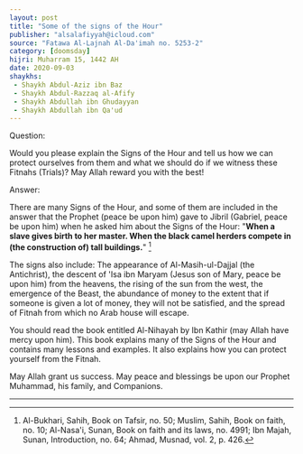 ```yaml
---
layout: post
title: "Some of the signs of the Hour"
publisher: "alsalafiyyah@icloud.com"
source: "Fatawa Al-Lajnah Al-Da'imah no. 5253-2"
category: [doomsday]
hijri: Muharram 15, 1442 AH
date: 2020-09-03
shaykhs: 
 - Shaykh Abdul-Aziz ibn Baz
 - Shaykh Abdul-Razzaq al-Afify
 - Shaykh Abdullah ibn Ghudayyan
 - Shaykh Abdullah ibn Qa'ud
---
```


Question: 

Would you please explain the Signs of the Hour and tell us how we can protect ourselves from them and what we should do if we witness these Fitnahs (Trials)? May Allah reward you with the best!  

Answer:

There are many Signs of the Hour, and some of them are included in the answer that the Prophet (peace be upon him) gave to Jibril (Gabriel, peace be upon him) when he asked him about the Signs of the Hour: "**When a slave gives birth to her master. When the black camel herders compete in (the construction of) tall buildings.**" [^1]

The signs also include: The appearance of Al-Masih-ul-Dajjal (the Antichrist), the descent of 'Isa ibn Maryam (Jesus son of Mary, peace be upon him) from the heavens, the rising of the sun from the west, the emergence of the Beast, the abundance of money to the extent that if someone is given a lot of money, they will not be satisfied, and the spread of Fitnah from which no Arab house will escape.

You should read the book entitled Al-Nihayah by Ibn Kathir (may Allah have mercy upon him). This book explains many of the Signs of the Hour and contains many lessons and examples. It also explains how you can protect yourself from the Fitnah.

May Allah grant us success. May peace and blessings be upon our Prophet Muhammad, his family, and Companions.

---

[^1]: Al-Bukhari, Sahih, Book on Tafsir, no. 50; Muslim, Sahih, Book on faith, no. 10; Al-Nasa'i, Sunan, Book on faith and its laws, no. 4991; Ibn Majah, Sunan, Introduction, no. 64; Ahmad, Musnad, vol. 2, p. 426.

